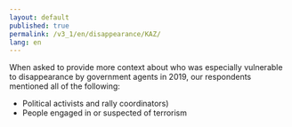 ```yaml
---
layout: default
published: true
permalink: /v3_1/en/disappearance/KAZ/
lang: en
---
```

When asked to provide more context about who was especially vulnerable to disappearance by government agents in 2019, our respondents mentioned all of the following:  

-	Political activists and rally coordinators)
-	People engaged in or suspected of terrorism